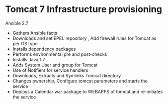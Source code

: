 # Tomcat 7 Infrastructure provisioning

Ansible 2.7

* Gathers Ansible facts 
* Downloads and set EPEL repository , Add firewall rules for Tomcat as per OS type
* Installs dependency packages
* Performs environmental  pre and post-checks
* Installs  Java 1.7
* Adds System User and group for Tomcat
* Use of Notifiers for service handlers
* Downloads, Extracts and Symlinks Tomcat directory
* Changes ownership, Configure tomcat parameters and starts the service
* Deploys a Calendar war package to WEBAPPS of tomcat and re-initiates the service

